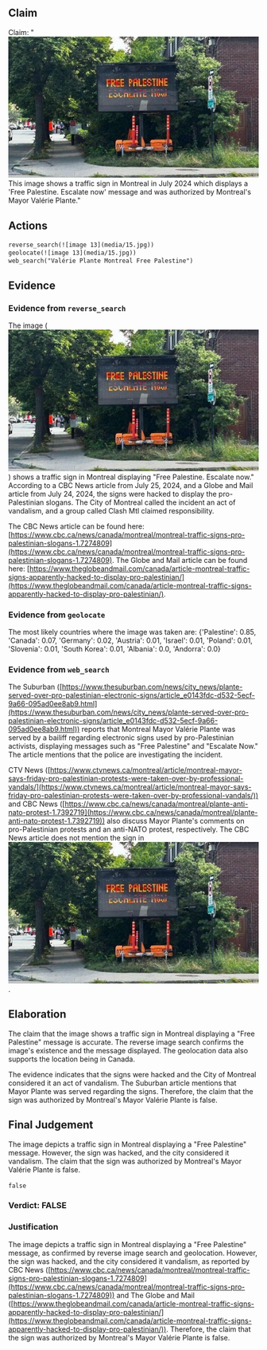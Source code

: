 ## Claim
Claim: "![image 13](media/15.jpg) This image shows a traffic sign in Montreal in July 2024 which displays a 'Free Palestine. Escalate now' message and was authorized by Montreal's Mayor Valérie Plante."

## Actions
```
reverse_search(![image 13](media/15.jpg))
geolocate(![image 13](media/15.jpg))
web_search("Valérie Plante Montreal Free Palestine")
```

## Evidence
### Evidence from `reverse_search`
The image (![image 13](media/15.jpg)) shows a traffic sign in Montreal displaying "Free Palestine. Escalate now." According to a CBC News article from July 25, 2024, and a Globe and Mail article from July 24, 2024, the signs were hacked to display the pro-Palestinian slogans. The City of Montreal called the incident an act of vandalism, and a group called Clash Mtl claimed responsibility.

The CBC News article can be found here: [https://www.cbc.ca/news/canada/montreal/montreal-traffic-signs-pro-palestinian-slogans-1.7274809](https://www.cbc.ca/news/canada/montreal/montreal-traffic-signs-pro-palestinian-slogans-1.7274809). The Globe and Mail article can be found here: [https://www.theglobeandmail.com/canada/article-montreal-traffic-signs-apparently-hacked-to-display-pro-palestinian/](https://www.theglobeandmail.com/canada/article-montreal-traffic-signs-apparently-hacked-to-display-pro-palestinian/).


### Evidence from `geolocate`
The most likely countries where the image was taken are: {'Palestine': 0.85, 'Canada': 0.07, 'Germany': 0.02, 'Austria': 0.01, 'Israel': 0.01, 'Poland': 0.01, 'Slovenia': 0.01, 'South Korea': 0.01, 'Albania': 0.0, 'Andorra': 0.0}

### Evidence from `web_search`
The Suburban ([https://www.thesuburban.com/news/city_news/plante-served-over-pro-palestinian-electronic-signs/article_e0143fdc-d532-5ecf-9a66-095ad0ee8ab9.html](https://www.thesuburban.com/news/city_news/plante-served-over-pro-palestinian-electronic-signs/article_e0143fdc-d532-5ecf-9a66-095ad0ee8ab9.html)) reports that Montreal Mayor Valérie Plante was served by a bailiff regarding electronic signs used by pro-Palestinian activists, displaying messages such as "Free Palestine" and "Escalate Now." The article mentions that the police are investigating the incident.

CTV News ([https://www.ctvnews.ca/montreal/article/montreal-mayor-says-friday-pro-palestinian-protests-were-taken-over-by-professional-vandals/](https://www.ctvnews.ca/montreal/article/montreal-mayor-says-friday-pro-palestinian-protests-were-taken-over-by-professional-vandals/)) and CBC News ([https://www.cbc.ca/news/canada/montreal/plante-anti-nato-protest-1.7392719](https://www.cbc.ca/news/canada/montreal/plante-anti-nato-protest-1.7392719)) also discuss Mayor Plante's comments on pro-Palestinian protests and an anti-NATO protest, respectively. The CBC News article does not mention the sign in ![image 13](media/15.jpg).


## Elaboration
The claim that the image shows a traffic sign in Montreal displaying a "Free Palestine" message is accurate. The reverse image search confirms the image's existence and the message displayed. The geolocation data also supports the location being in Canada.

The evidence indicates that the signs were hacked and the City of Montreal considered it an act of vandalism. The Suburban article mentions that Mayor Plante was served regarding the signs. Therefore, the claim that the sign was authorized by Montreal's Mayor Valérie Plante is false.


## Final Judgement
The image depicts a traffic sign in Montreal displaying a "Free Palestine" message. However, the sign was hacked, and the city considered it vandalism. The claim that the sign was authorized by Montreal's Mayor Valérie Plante is false.

`false`

### Verdict: FALSE

### Justification
The image depicts a traffic sign in Montreal displaying a "Free Palestine" message, as confirmed by reverse image search and geolocation. However, the sign was hacked, and the city considered it vandalism, as reported by CBC News ([https://www.cbc.ca/news/canada/montreal/montreal-traffic-signs-pro-palestinian-slogans-1.7274809](https://www.cbc.ca/news/canada/montreal/montreal-traffic-signs-pro-palestinian-slogans-1.7274809)) and The Globe and Mail ([https://www.theglobeandmail.com/canada/article-montreal-traffic-signs-apparently-hacked-to-display-pro-palestinian/](https://www.theglobeandmail.com/canada/article-montreal-traffic-signs-apparently-hacked-to-display-pro-palestinian/)). Therefore, the claim that the sign was authorized by Montreal's Mayor Valérie Plante is false.
